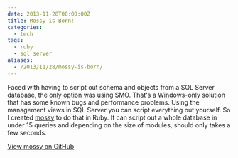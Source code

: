 ```yaml
---
date: 2013-11-28T00:00:00Z
title: Mossy is Born!
categories:
  - tech
tags:
  - ruby
  - sql server
aliases:
  - /2013/11/28/mossy-is-born/
---
```


Faced with having to script out schema and objects from a SQL Server database, the only option was using SMO. That's a Windows-only solution that has some known bugs and performance problems. Using the management views in SQL Server you can script everything out yourself. So I created [mossy](https://github.com/mroach/mossy) to do that in Ruby. It can script out a whole database in under 15 queries and depending on the size of modules, should only takes a few seconds.

[View mossy on GitHub](https://github.com/mroach/mossy)
